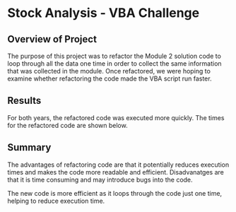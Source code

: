 # Stock Analysis - VBA Challenge

## Overview of Project
The purpose of this project was to refactor the Module 2 solution code to loop through all the data one time in order to collect the same information that was collected in the module.  Once refactored, we were hoping to examine whether refactoring the code made the VBA script run faster.  

## Results

For both years, the refactored code was executed more quickly.  The times for the refactored code are shown below.

## Summary

The advantages of refactoring code are that it potentially reduces execution times and makes the code more readable and efficient.  Disadvanatges are that it is time consuming and may introduce bugs into the code. 

The new code is more efficient as it loops through the code just one time, helping to reduce execution time. 
